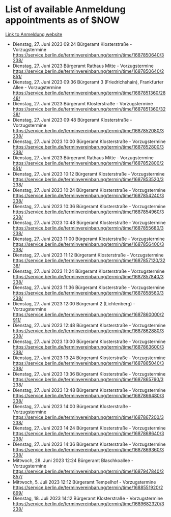# List of available Anmeldung appointments as of $NOW
[Link to Anmeldung website](https://service.berlin.de/terminvereinbarung/termin/tag.php?termin=1&anliegen[]=120686&dienstleisterlist=122210,122217,327316,122219,327312,122227,327314,122231,327346,122243,327348,122254,122252,329742,122260,329745,122262,329748,122271,327278,122273,327274,122277,327276,330436,122280,327294,122282,327290,122284,327292,122291,327270,122285,327266,122286,327264,122296,327268,150230,329760,122297,327286,122294,327284,122312,329763,122314,329775,122304,327330,122311,327334,122309,327332,317869,122281,327352,122279,329772,122283,122276,327324,122274,327326,122267,329766,122246,327318,122251,327320,122257,327322,122208,327298,122226,327300&herkunft=http%3A%2F%2Fservice.berlin.de%2Fdienstleistung%2F120686%2F)
- Dienstag, 27. Juni 2023 09:24 Bürgeramt Klosterstraße - Vorzugstermine https://service.berlin.de/terminvereinbarung/termin/time/1687850640/3238/
- Dienstag, 27. Juni 2023  Bürgeramt Rathaus Mitte - Vorzugstermine https://service.berlin.de/terminvereinbarung/termin/time/1687850640/2851/
- Dienstag, 27. Juni 2023 09:36 Bürgeramt 3 (Friedrichshain), Frankfurter Allee - Vorzugstermine https://service.berlin.de/terminvereinbarung/termin/time/1687851360/2848/
- Dienstag, 27. Juni 2023  Bürgeramt Klosterstraße - Vorzugstermine https://service.berlin.de/terminvereinbarung/termin/time/1687851360/3238/
- Dienstag, 27. Juni 2023 09:48 Bürgeramt Klosterstraße - Vorzugstermine https://service.berlin.de/terminvereinbarung/termin/time/1687852080/3238/
- Dienstag, 27. Juni 2023 10:00 Bürgeramt Klosterstraße - Vorzugstermine https://service.berlin.de/terminvereinbarung/termin/time/1687852800/3238/
- Dienstag, 27. Juni 2023  Bürgeramt Rathaus Mitte - Vorzugstermine https://service.berlin.de/terminvereinbarung/termin/time/1687852800/2851/
- Dienstag, 27. Juni 2023 10:12 Bürgeramt Klosterstraße - Vorzugstermine https://service.berlin.de/terminvereinbarung/termin/time/1687853520/3238/
- Dienstag, 27. Juni 2023 10:24 Bürgeramt Klosterstraße - Vorzugstermine https://service.berlin.de/terminvereinbarung/termin/time/1687854240/3238/
- Dienstag, 27. Juni 2023 10:36 Bürgeramt Klosterstraße - Vorzugstermine https://service.berlin.de/terminvereinbarung/termin/time/1687854960/3238/
- Dienstag, 27. Juni 2023 10:48 Bürgeramt Klosterstraße - Vorzugstermine https://service.berlin.de/terminvereinbarung/termin/time/1687855680/3238/
- Dienstag, 27. Juni 2023 11:00 Bürgeramt Klosterstraße - Vorzugstermine https://service.berlin.de/terminvereinbarung/termin/time/1687856400/3238/
- Dienstag, 27. Juni 2023 11:12 Bürgeramt Klosterstraße - Vorzugstermine https://service.berlin.de/terminvereinbarung/termin/time/1687857120/3238/
- Dienstag, 27. Juni 2023 11:24 Bürgeramt Klosterstraße - Vorzugstermine https://service.berlin.de/terminvereinbarung/termin/time/1687857840/3238/
- Dienstag, 27. Juni 2023 11:36 Bürgeramt Klosterstraße - Vorzugstermine https://service.berlin.de/terminvereinbarung/termin/time/1687858560/3238/
- Dienstag, 27. Juni 2023 12:00 Bürgeramt 2 (Lichtenberg) - Vorzugstermine https://service.berlin.de/terminvereinbarung/termin/time/1687860000/2911/
- Dienstag, 27. Juni 2023 12:48 Bürgeramt Klosterstraße - Vorzugstermine https://service.berlin.de/terminvereinbarung/termin/time/1687862880/3238/
- Dienstag, 27. Juni 2023 13:00 Bürgeramt Klosterstraße - Vorzugstermine https://service.berlin.de/terminvereinbarung/termin/time/1687863600/3238/
- Dienstag, 27. Juni 2023 13:24 Bürgeramt Klosterstraße - Vorzugstermine https://service.berlin.de/terminvereinbarung/termin/time/1687865040/3238/
- Dienstag, 27. Juni 2023 13:36 Bürgeramt Klosterstraße - Vorzugstermine https://service.berlin.de/terminvereinbarung/termin/time/1687865760/3238/
- Dienstag, 27. Juni 2023 13:48 Bürgeramt Klosterstraße - Vorzugstermine https://service.berlin.de/terminvereinbarung/termin/time/1687866480/3238/
- Dienstag, 27. Juni 2023 14:00 Bürgeramt Klosterstraße - Vorzugstermine https://service.berlin.de/terminvereinbarung/termin/time/1687867200/3238/
- Dienstag, 27. Juni 2023 14:24 Bürgeramt Klosterstraße - Vorzugstermine https://service.berlin.de/terminvereinbarung/termin/time/1687868640/3238/
- Dienstag, 27. Juni 2023 14:36 Bürgeramt Klosterstraße - Vorzugstermine https://service.berlin.de/terminvereinbarung/termin/time/1687869360/3238/
- Mittwoch, 28. Juni 2023 12:24 Bürgeramt Blaschkoallee - Vorzugstermine https://service.berlin.de/terminvereinbarung/termin/time/1687947840/2857/
- Mittwoch, 5. Juli 2023 12:12 Bürgeramt Tempelhof - Vorzugstermine https://service.berlin.de/terminvereinbarung/termin/time/1688551920/2899/
- Dienstag, 18. Juli 2023 14:12 Bürgeramt Klosterstraße - Vorzugstermine https://service.berlin.de/terminvereinbarung/termin/time/1689682320/3238/
